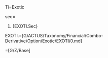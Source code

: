 Ti=Exotic

sec=<ol><li>{EXOTI.Sec}</ol>

EXOTI.=[G/ACTUS/Taxonomy/Financial/Combo-Derivative/Option/Exotic/EXOTI/0.md]

=[G/Z/Base]